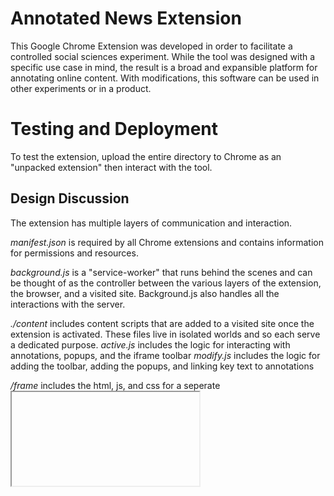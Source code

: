 # Annotated News Extension
This Google Chrome Extension was developed in order to facilitate a controlled social sciences experiment. While the tool was designed with a specific use case in mind, the result is a broad and expansible platform for annotating online content. With modifications, this software can be used in other experiments or in a product.

# Testing and Deployment
To test the extension, upload the entire directory to Chrome as an "unpacked extension" then interact with the tool.

## Design Discussion
The extension has multiple layers of communication and interaction.

*manifest.json* is required by all Chrome extensions and contains information for permissions and resources.

*background.js* is a "service-worker" that runs behind the scenes and can be thought of as the controller between the various layers of the extension, the browser, and a visited site. Background.js also handles all the interactions with the server.

*./content* includes content scripts that are added to a visited site once the extension is activated. These files live in isolated worlds and so each serve a dedicated purpose.
*active.js* includes the logic for interacting with annotations, popups, and the iframe toolbar
*modify.js* includes the logic for adding the toolbar, adding the popups, and linking key text to annotations


*/frame* includes the html, js, and css for a seperate <iframe> that is injected into the DOM of a visited site. This is the toolbar that a user interacts with the view annotation material.

*/popup* includes the html for the popup window that appears when the extension's icon is clicked in the top of the browser near the search bar.

*messaging* allows for the background service worker to communicate with the content scripts, the popup window, and the injected html frame.

## Annotation Types
There are two types of annotations: context and counterpoint. Context annotations appear as popups and counterpoint annotations appear in longer form from a window that slides up from the bottom of the page. We calls these popups and panels.

Context Annotations generally consist of:
1. type = content
2. unique-id   "unique-id": "an-123456",
3. key-text
4. preview
5. title
6. text
7. a list of content [content types]

Counterpoint Annotations generally consist of:
1. type = "counterpoint"
2. unique-id
3. key-text
4. preview
5. title
6. text
7. a list of perspectives [content types w/ added perspective field]

The supported content-types are:
1. links
2. quotes
3. files
4. file quotes

Links have:
1. content-type = "link"
2. source
3. perspective (if in a panel/"Counterpoint")
4. text
5. url

Quotes have:
1. content-type = "quote"
2. source
3. perspective
4. text
5. url

Files have:
1. content-type = "file"
2. source
3. perspective
4. text
5. path

File-Quote have:
1. content-type = "file-quote"
2. source
3. perspective
4. text
5. path

All annotations have "key text" that is a "quote" from the article or content of the visited website. The modification content script, modify.js, handles linking this key text with the inserted panel or popup. Panels are added through the iframe toolbar, so modify.js sends a message to the iframe to handle adding this data to the DOM of the visited site.

## Server Backend
In order to use the full functionality of the tool, you will need to deploy a web server that can service the extension by providing data and keeping records of a user's interaction with the tool. This is done through HTTP GET and POST requests to url endpoints on your server. All communication with the server is conducted through background.js. Generally speaking, a visited websites url is the key through which annotation data is selected and served. An expanded backend could take the HTML contents of a visited page, perform some analysis on it, and return a JSON file of the annotation data.

## Expected Data Format
Incoming annotation data from the server must comply with the following example formatting. Obviously, additional fields can be added, but the corresponding code must be written in modify.js to inside these fields into the actual HTML of a popup or panel.

*note* "key-text" of "__ABS__" is absolutely positioned on the visited site. The offset from the top of the page is specified in the "ABS_offset" field. This is a pixel measurement from the top of the visited page.

```
{
  "meta-data": {
    "file": "news_right_active.JSON",
    "type": "article",
    "orientation": "right",
    "study-group": "active",
    "url": "https://www.breitbart.com/politics/2020/12/17/fraud-happened-sen-rand-paul-says-the-election-in-many-ways-was-stolen/",
    "source": "Breitbart",
    "title": "‘Fraud Happened’: Sen. Rand Paul Says the Election in ‘Many Ways Was Stolen’"
  },

  "annotations": [
    {
      "type": "context",
      "unique-id": "an-123456",
      "key-text": "__ABS__",
      "ABS_offset": "0",
      "preview": "What is Breitbart?",
      "title": "Source Analysis",
      "text": "",
      "content": [
        {
          "content-type": "quote",
          "source": "AllSides",
          "text": "Breitbart News Network is a politically conservative American news and opinion website headquartered in Los Angeles, California, with additional bureaus in Texas, London and Jerusalem.",
          "url": "https://www.allsides.com/news-source/breitbart"
        }
      ]
    },
    {
      "type": "context",
      "unique-id": "an-123458",
      "key-text": "Sen. Rand Paul (R-KY)",
      "preview": "Who is Hayley Miller?",
      "title": "Key Figure Analysis",
      "text": "",
      "content": [
        {
          "content-type": "quote",
          "source": "Wikipedia",
          "text": "Randal Howard Paul (born January 7, 1963) is an American physician and politician serving as the junior United States Senator from Kentucky since 2011. He is the son of former three-time presidential candidate and twelve-term U.S. Representative of Texas, Ron Paul.",
          "url": "https://en.wikipedia.org/wiki/Rand_Paul"
        }
      ]
    },
    {
      "type": "counterpoint",
      "unique-id": "an-123459",
      "key-text": "Probably two dozen states decided to accept ballots after the election. Two dozen states decided they could mail out applications or mail out ballots, all without the will of the legislature",
      "preview": "Explore what other experts and politicians think about this claim…",
      "title": "Legality of Election Rule Changes",
      "text": "At Question: Can election rules be changed (i.e. \"mail out applications or mail out ballots\") without the will of the legislature?",
      "perspectives": [
        {
          "content-type": "link",
          "source": "Ballotpedia",
          "perspective": "Details about Rule Changes",
          "text": "List of Election Rule changes in each state and relevent litigation:",
          "url": "https://ballotpedia.org/Changes_to_election_dates,_procedures,_and_administration_in_response_to_the_coronavirus_(COVID-19)_pandemic,_2020#Absentee.2Fmail-in_voting_procedure_modifications_for_the_general_election"
        },
        {
          "content-type": "quote",
          "source": "Constitution Center",
          "perspective": "State Governments play a massive role in determining election rules:",
          "text": "By making the term \"legislature\" dependent upon the lawmaking procedures recognized by state law instead of fixed within the text of the Elections Clause, the state, through its legislature and its citizens, retains a default role in determining how and through which body it wants to implement the \"Times, Places and Manner\" of federal elections. As the constitutional text and history show, the Elections Clause provides a unique organizational structure that gives the states broad power to construct federal elections, but it ultimately delegates final policymaking authority to Congress.",
          "url": "https://constitutioncenter.org/interactive-constitution/interpretation/article-i/clauses/750#ordering-state-federal-relations-through-the-elections-clause-tolson"
        },
        {
          "content-type": "quote",
          "source": "NY Times",
          "perspective": "There is some legitimacy to the question of improper election rule changes in Pennsylvania:",
          "text": "In a pair of decisions welcomed by Democrats, the Supreme Court on Wednesday let election officials in two key battleground states, Pennsylvania and North Carolina, accept absentee ballots for several days after Election Day. In the Pennsylvania case, the court refused a plea from Republicans in the state that it decide before Election Day whether election officials can continue receiving absentee ballots for three days after Nov. 3. In the North Carolina case, the court let stand lower court rulings that allowed the state’s board of elections to extend the deadline to nine days after Election Day, up from the three days called for by the state legislature.",
          "url": "https://www.nytimes.com/2020/10/28/us/supreme-court-pennsylvania-north-carolina-absentee-ballots.html"
        },
        {
          "content-type": "quote",
          "source": "Tampa Bay News",
          "perspective": "One example of litigation regarding election rule changes in Pennsylvania",
          "text": "In October 2019, the Republican-led Pennsylvania General Assembly passed an election law, Act 77, that added no-excuse voting by mail, a provision pushed by Democrats. The act says that any qualified elector who is not eligible to be an absentee elector can get a mail-in ballot. Act 77 required constitutional challenges be brought within 180 days, but that didn’t happen. After Trump lost the Nov. 3 election, U.S. Rep. Mike Kelly, R-Pa., and co-plaintiffs filed a case against state officials arguing that the mail-in ballot provisions in Act 77 were a violation. One week later, the state Supreme Court dismissed the petition as untimely, writing that the plaintiffs filed their case more than a year after Act 77 was enacted and after millions of residents had already voted in the primary and general elections. The case was filed as the final ballots \"were being tallied, with the results becoming seemingly apparent,\" the court wrote. The court’s three-page order did not address whether Act 77 and the state constitution were in conflict. After losing, Kelly took the case to the U.S. Supreme Court, where an emergency application for injunctive relief was denied by Justice Samuel Alito Dec. 8.",
          "url": "https://www.tampabay.com/news/florida-politics/2021/01/09/fact-checking-josh-hawleys-claim-about-pennsylvanias-election-law-politfact/"
        },
        {
          "content-type": "file-quote",
          "source": "Supreme Court",
          "perspective": "In reference to the Pennsylvania case mentioned left, Justice Alito wrote:",
          "text": "It would be highly desirable to issue a ruling on the constitutionality of the State Supreme Court’s decision before the election. That question has national importance, and there is a strong likelihood that the State Supreme Court decision violates the Federal Constitution. The provisions of the Federal Constitution conferring on state legislatures, not state courts, the authority to make rules governing federal elections would be meaningless if a state court could override the rules adopted by the legislature simply by claiming that a state constitutional provision gave the courts the authority to make whatever rules it thought appropriate for the conduct of a fair election.",
          "path": "../src/AN_SOURCE/R_ARTICLE_SOURCE1.pdf"
        }
      ]
    },
```

## Development Notes
Uses:  popper.js to position "pop-up" context windows.
https://popper.js.org/docs/v2/

Uses: findAndReplaceDOMText.js
https://github.com/padolsey/findAndReplaceDOMText
